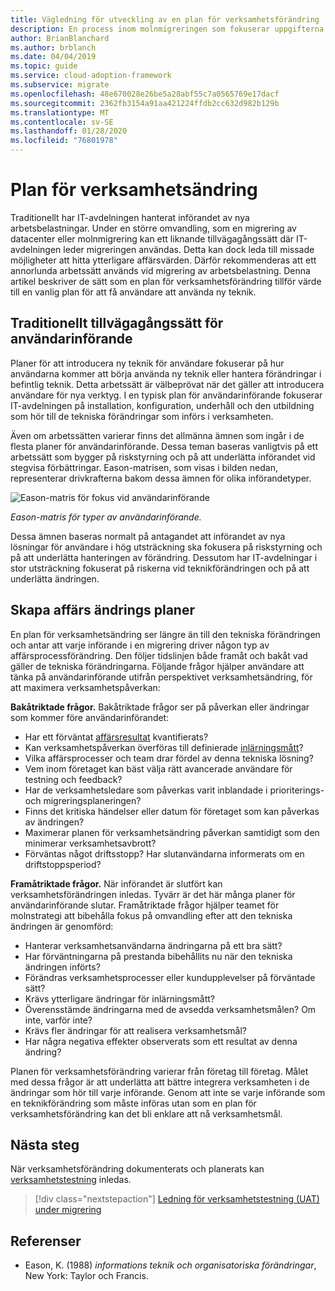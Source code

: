 ```yaml
---
title: Vägledning för utveckling av en plan för verksamhetsförändring
description: En process inom molnmigreringen som fokuserar uppgifterna för att migrera arbetsbelastningar till molnet.
author: BrianBlanchard
ms.author: brblanch
ms.date: 04/04/2019
ms.topic: guide
ms.service: cloud-adoption-framework
ms.subservice: migrate
ms.openlocfilehash: 48e670028e26be5a28abf55c7a0565769e17dacf
ms.sourcegitcommit: 2362fb3154a91aa421224ffdb2cc632d982b129b
ms.translationtype: MT
ms.contentlocale: sv-SE
ms.lasthandoff: 01/28/2020
ms.locfileid: "76801978"
---
```

# <a name="business-change-plan"></a>Plan för verksamhetsändring

Traditionellt har IT-avdelningen hanterat införandet av nya arbetsbelastningar. Under en större omvandling, som en migrering av datacenter eller molnmigrering kan ett liknande tillvägagångssätt där IT-avdelningen leder migreringen användas. Detta kan dock leda till missade möjligheter att hitta ytterligare affärsvärden. Därför rekommenderas att ett annorlunda arbetssätt används vid migrering av arbetsbelastning. Denna artikel beskriver de sätt som en plan för verksamhetsförändring tillför värde till en vanlig plan för att få användare att använda ny teknik.

## <a name="traditional-user-adoption-approach"></a>Traditionellt tillvägagångssätt för användarinförande

Planer för att introducera ny teknik för användare fokuserar på hur användarna kommer att börja använda ny teknik eller hantera förändringar i befintlig teknik. Detta arbetssätt är välbeprövat när det gäller att introducera användare för nya verktyg. I en typisk plan för användarinförande fokuserar IT-avdelningen på installation, konfiguration, underhåll och den utbildning som hör till de tekniska förändringar som införs i verksamheten.

Även om arbetssätten varierar finns det allmänna ämnen som ingår i de flesta planer för användarinförande. Dessa teman baseras vanligtvis på ett arbetssätt som bygger på riskstyrning och på att underlätta införandet vid stegvisa förbättringar. Eason-matrisen, som visas i bilden nedan, representerar drivkrafterna bakom dessa ämnen för olika införandetyper.

![Eason-matris för fokus vid användarinförande](../../../_images/migrate/eason-matrix.jpg)

*Eason-matris för typer av användarinförande.*

Dessa ämnen baseras normalt på antagandet att införandet av nya lösningar för användare i hög utsträckning ska fokusera på riskstyrning och på att underlätta hanteringen av förändring. Dessutom har IT-avdelningar i stor utsträckning fokuserat på riskerna vid teknikförändringen och på att underlätta ändringen.

## <a name="create-business-change-plans"></a>Skapa affärs ändrings planer

En plan för verksamhetsändring ser längre än till den tekniska förändringen och antar att varje införande i en migrering driver någon typ av affärsprocessförändring. Den följer tidslinjen både framåt och bakåt vad gäller de tekniska förändringarna. Följande frågor hjälper användare att tänka på användarinförande utifrån perspektivet verksamhetsändring, för att maximera verksamhetspåverkan:

**Bakåtriktade frågor.** Bakåtriktade frågor ser på påverkan eller ändringar som kommer före användarinförandet:

- Har ett förväntat [affärsresultat](../../../strategy/business-outcomes/index.md) kvantifierats?
- Kan verksamhetspåverkan överföras till definierade [inlärningsmått](../../../strategy/learning-metrics.md)?
- Vilka affärsprocesser och team drar fördel av denna tekniska lösning?
- Vem inom företaget kan bäst välja rätt avancerade användare för testning och feedback?
- Har de verksamhetsledare som påverkas varit inblandade i prioriterings- och migreringsplaneringen?
- Finns det kritiska händelser eller datum för företaget som kan påverkas av ändringen?
- Maximerar planen för verksamhetsändring påverkan samtidigt som den minimerar verksamhetsavbrott?
- Förväntas något driftsstopp? Har slutanvändarna informerats om en driftstoppsperiod?

**Framåtriktade frågor.** När införandet är slutfört kan verksamhetsförändringen inledas. Tyvärr är det här många planer för användarinförande slutar. Framåtriktade frågor hjälper teamet för molnstrategi att bibehålla fokus på omvandling efter att den tekniska ändringen är genomförd:

- Hanterar verksamhetsanvändarna ändringarna på ett bra sätt?
- Har förväntningarna på prestanda bibehållits nu när den tekniska ändringen införts?
- Förändras verksamhetsprocesser eller kundupplevelser på förväntade sätt?
- Krävs ytterligare ändringar för inlärningsmått?
- Överensstämde ändringarna med de avsedda verksamhetsmålen? Om inte, varför inte?
- Krävs fler ändringar för att realisera verksamhetsmål?
- Har några negativa effekter observerats som ett resultat av denna ändring?

Planen för verksamhetsförändring varierar från företag till företag. Målet med dessa frågor är att underlätta att bättre integrera verksamheten i de ändringar som hör till varje införande. Genom att inte se varje införande som en teknikförändring som måste införas utan som en plan för verksamhetsförändring kan det bli enklare att nå verksamhetsmål.

## <a name="next-steps"></a>Nästa steg

När verksamhetsförändring dokumenterats och planerats kan [verksamhetstestning](./business-test.md) inledas.

> [!div class="nextstepaction"]
> [Ledning för verksamhetstestning (UAT) under migrering](./business-test.md)

## <a name="references"></a>Referenser

- Eason, K. (1988) _informations teknik och organisatoriska förändringar_, New York: Taylor och Francis.
